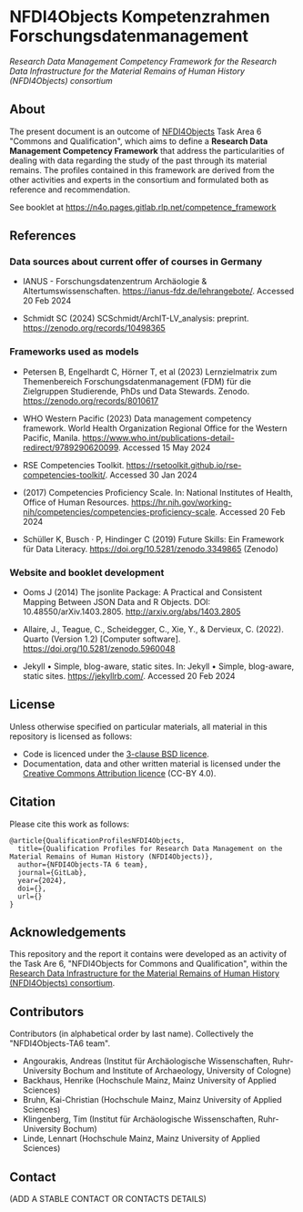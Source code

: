 # NFDI4Objects Kompetenzrahmen Forschungsdatenmanagement

*Research Data Management Competency Framework for the Research Data Infrastructure for the Material Remains of Human History (NFDI4Objects) consortium*

## About

The present document is an outcome of [NFDI4Objects](https://www.nfdi4objects.net/) Task Area 6 "Commons and Qualification", which aims to define a **Research Data Management Competency Framework** that address the particularities of dealing with data regarding the study of the past through its material remains. The profiles contained in this framework are derived from the other activities and experts in the consortium and formulated both as reference and recommendation.

See booklet at https://n4o.pages.gitlab.rlp.net/competence_framework

## References

### Data sources about current offer of courses in Germany

- IANUS - Forschungsdatenzentrum Archäologie & Altertumswissenschaften. https://ianus-fdz.de/lehrangebote/. Accessed 20 Feb 2024

- Schmidt SC (2024) SCSchmidt/ArchIT-LV_analysis: preprint. https://zenodo.org/records/10498365

### Frameworks used as models

- Petersen B, Engelhardt C, Hörner T, et al (2023) Lernzielmatrix zum Themenbereich Forschungsdatenmanagement (FDM) für die Zielgruppen Studierende, PhDs und Data Stewards. Zenodo. https://zenodo.org/records/8010617

- WHO Western Pacific (2023) Data management competency framework. World Health Organization Regional Office for the Western Pacific, Manila. https://www.who.int/publications-detail-redirect/9789290620099. Accessed 15 May 2024

- RSE Competencies Toolkit. https://rsetoolkit.github.io/rse-competencies-toolkit/. Accessed 30 Jan 2024

- (2017) Competencies Proficiency Scale. In: National Institutes of Health, Office of Human Resources. https://hr.nih.gov/working-nih/competencies/competencies-proficiency-scale. Accessed 20 Feb 2024

- Schüller K, Busch · P, Hindinger C (2019) Future Skills: Ein Framework für Data Literacy. https://doi.org/10.5281/zenodo.3349865 (Zenodo)

### Website and booklet development

- Ooms J (2014) The jsonlite Package: A Practical and Consistent Mapping Between JSON Data and R Objects. DOI: 10.48550/arXiv.1403.2805. http://arxiv.org/abs/1403.2805

- Allaire, J., Teague, C., Scheidegger, C., Xie, Y., & Dervieux, C. (2022). Quarto (Version 1.2) [Computer software]. https://doi.org/10.5281/zenodo.5960048

- Jekyll • Simple, blog-aware, static sites. In: Jekyll • Simple, blog-aware, static sites. https://jekyllrb.com/. Accessed 20 Feb 2024

## License

Unless otherwise specified on particular materials, all material in this repository is licensed as follows:

- Code is licenced under the [3-clause BSD licence](https://opensource.org/license/bsd-3-clause/).
- Documentation, data and other written material is licensed under the [Creative Commons Attribution licence](https://creativecommons.org/licenses/by/4.0/) (CC-BY 4.0).

## Citation

Please cite this work as follows:

```{bibtex}
@article{QualificationProfilesNFDI4Objects,
  title={Qualification Profiles for Research Data Management on the Material Remains of Human History (NFDI4Objects)},
  author={NFDI4Objects-TA 6 team},
  journal={GitLab},
  year={2024},
  doi={},
  url={}
}
```

## Acknowledgements

This repository and the report it contains were developed as an activity of the Task Are 6, "NFDI4Objects for Commons and Qualification", within the [Research Data Infrastructure for the Material Remains of Human History (NFDI4Objects) consortium](https://www.nfdi4objects.net/).

## Contributors

Contributors (in alphabetical order by last name). Collectively the "NFDI4Objects-TA6 team".

- Angourakis, Andreas (Institut für Archäologische Wissenschaften, Ruhr-University Bochum and Institute of Archaeology, University of Cologne)
- Backhaus, Henrike (Hochschule Mainz, Mainz University of Applied Sciences)
- Bruhn, Kai-Christian (Hochschule Mainz, Mainz University of Applied Sciences)
- Klingenberg, Tim (Institut für Archäologische Wissenschaften, Ruhr-University Bochum)
- Linde, Lennart (Hochschule Mainz, Mainz University of Applied Sciences)

## Contact

(ADD A STABLE CONTACT OR CONTACTS DETAILS)

